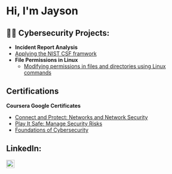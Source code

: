 <h1>Hi, I'm Jayson
  
<h2>👨‍💻 Cybersecurity Projects:</h2>

- <b>Incident Report Analysis </b>
- [Applying the NIST CSF framwork](https://github.com/vegielante/Incident-Report-Analysis/tree/main)
- <b>File Permissions in Linux </b>
  - [Modifying permissions in files and directories using Linux commands](https://github.com/vegielante/File-Permissions-in-Linux-Lab/tree/main)



<h2> Certifications</h2>
 <b>Coursera Google Certificates</b>
  
  - [Connect and Protect: Networks and Network Security](https://coursera.org/share/c84b6c665d8992c56b3d122dfb9e4a77)
  - [Play It Safe: Manage Security Risks](https://coursera.org/share/b25a8b7bdb465ba0e708c6677cdeac62)
  - [Foundations of Cybersecurity](https://coursera.org/share/6a6b0db46bf06fe4a8b4d5a3e2794501)

<h2> LinkedIn:</h2>

[<img align="left" alt="JoshMadakor | LinkedIn" width="22px" src="https://cdn.jsdelivr.net/npm/simple-icons@v3/icons/linkedin.svg" />][linkedin]


[linkedin]: https://www.linkedin.com/in/jayson-g01/

